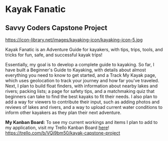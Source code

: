 # Kayak Fanatic
## Savvy Coders Capstone Project 

https://icon-library.net/images/kayaking-icon/kayaking-icon-5.jpg

Kayak Fanatic is an Adventure Guide for kayakers, with tips, trips, tools, and tricks for fun, safe, and successful kayak trips!

Essentially, my goal is to develop a complete guide to kayaking. So far, I have built a Beginner's Guide to Kayaking, with details about almost everything you need to know to get started, and a Track My Kayak page, which uses geolocation to track your journey and how far you've traveled. Next, I plan to build float finders, with information about nearby lakes and rivers; packing lists; a page for safety tips, and a matchmaking quiz that beginners can take to find the best kayaks to fit their needs.  I also plan to add a way for viewers to contribute their input, such as adding photos and reviews of lakes and rivers, and a way to upload current water conditions to inform other kayakers as they plan their next adventure. 


**My Kanban Board:**
To see my current workings and items I plan to add to my application, visit my Trello Kanban Board [here](https://trello.com/b/VQj9bm50/kayak-capstone-project)! 
https://trello.com/b/VQj9bm50/kayak-capstone-project

